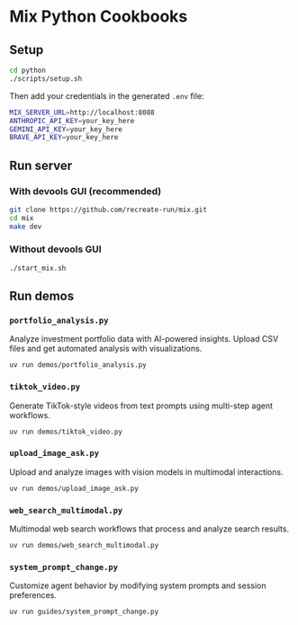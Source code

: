 # Mix Python Cookbooks

## Setup

```bash
cd python
./scripts/setup.sh
```

Then add your credentials in the generated `.env` file:

```bash
MIX_SERVER_URL=http://localhost:8088
ANTHROPIC_API_KEY=your_key_here
GEMINI_API_KEY=your_key_here
BRAVE_API_KEY=your_key_here
```

## Run server

### With devools GUI (recommended)

```bash
git clone https://github.com/recreate-run/mix.git
cd mix
make dev
```

### Without devools GUI

```bash
./start_mix.sh
```

## Run demos

### `portfolio_analysis.py`

Analyze investment portfolio data with AI-powered insights. Upload CSV files and get automated analysis with visualizations.

```bash
uv run demos/portfolio_analysis.py
```

### `tiktok_video.py`

Generate TikTok-style videos from text prompts using multi-step agent workflows.

```bash
uv run demos/tiktok_video.py
```

### `upload_image_ask.py`

Upload and analyze images with vision models in multimodal interactions.

```bash
uv run demos/upload_image_ask.py
```

### `web_search_multimodal.py`

Multimodal web search workflows that process and analyze search results.

```bash
uv run demos/web_search_multimodal.py
```

### `system_prompt_change.py`

Customize agent behavior by modifying system prompts and session preferences.

```bash
uv run guides/system_prompt_change.py
```

